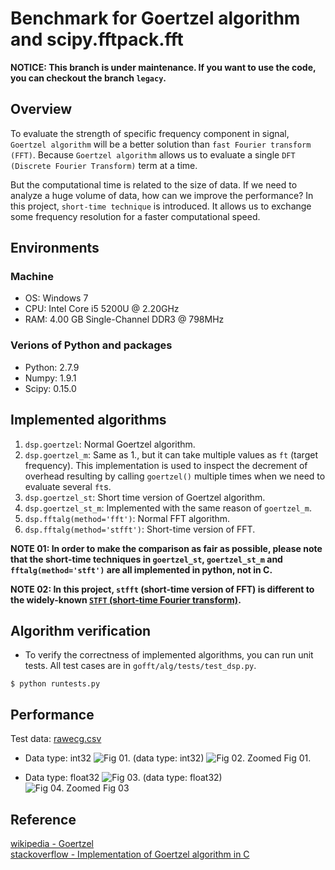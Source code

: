 # Benchmark for Goertzel algorithm and scipy.fftpack.fft

**NOTICE: This branch is under maintenance. 
If you want to use the code, you can checkout the branch `legacy`.**

## Overview

To evaluate the strength of specific frequency component in signal, 
`Goertzel algorithm` will be a better solution than 
`fast Fourier transform (FFT)`. Because `Goertzel algorithm` allows us to 
evaluate a single `DFT (Discrete Fourier Transform)` term at a time.

But the computational time is related to the size of data. If we need to analyze 
a huge volume of data, how can we improve the performance? In this project, 
`short-time technique` is introduced. It allows us to exchange some frequency 
resolution for a faster computational speed.


## Environments
### Machine
* OS: Windows 7
* CPU: Intel Core i5 5200U @ 2.20GHz
* RAM: 4.00 GB Single-Channel DDR3 @ 798MHz

### Verions of Python and packages
* Python: 2.7.9
* Numpy: 1.9.1
* Scipy: 0.15.0


## Implemented algorithms

1. `dsp.goertzel`: Normal Goertzel algorithm.
2. `dsp.goertzel_m`: Same as 1., but it can take multiple values as `ft` (target 
  frequency). This implementation is used to inspect the decrement of overhead 
  resulting by calling `goertzel()` multiple times when we need to evaluate 
  several `ft`s.
3. `dsp.goertzel_st`: Short time version of Goertzel algorithm.
4. `dsp.goertzel_st_m`: Implemented with the same reason of `goertzel_m`.
5. `dsp.fftalg(method='fft')`: Normal FFT algorithm.
6. `dsp.fftalg(method='stfft')`: Short-time version of FFT.

**NOTE 01: In order to make the comparison as fair as possible, please note that the 
short-time techniques in `goertzel_st`, `goertzel_st_m` and `fftalg(method='stft')` 
are all implemented in python, not in C.**

**NOTE 02: In this project, `stfft` (short-time version of FFT) is different to the 
widely-known [`STFT` (short-time Fourier transform)][STFT].**


## Algorithm verification

* To verify the correctness of implemented algorithms, you can run unit tests.
  All test cases are in `gofft/alg/tests/test_dsp.py`.
```shell
$ python runtests.py
```

## Performance
Test data: [rawecg.csv](https://www.dropbox.com/s/bq4g8mx05xhu6ut/rawecg.csv?dl=0)  

* Data type: int32
![Fig 01. (data type: int32)][dtype_int32_o]  ![Fig 02. Zoomed Fig 01.][dtype_int32_z]

* Data type: float32
![Fig 03. (data type: float32)][dtype_float32_o]  ![Fig 04. Zoomed Fig 03][dtype_float32_z]


## Reference
[wikipedia - Goertzel](https://en.wikipedia.org/wiki/Goertzel_algorithm)  
[stackoverflow - Implementation of Goertzel algorithm in C](http://stackoverflow.com/questions/11579367)  

[dtype_int32_o]: http://i.imgur.com/afOVKyg.png
[dtype_int32_z]: http://i.imgur.com/HPSLw4W.png
[dtype_float32_o]: http://i.imgur.com/GP7Jq05.png
[dtype_float32_z]: http://i.imgur.com/VOIK9Dd.png

[STFT]: https://en.wikipedia.org/wiki/Short-time_Fourier_transform
